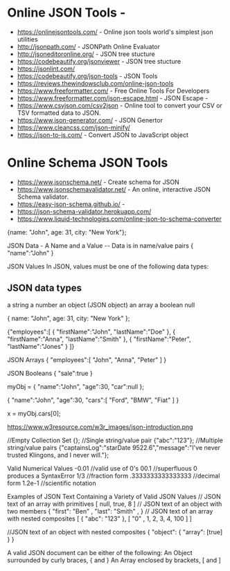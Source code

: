 
# Online JSON Tools -
* https://onlinejsontools.com/ - Online json tools world's simplest json utilities
* http://jsonpath.com/ - JSONPath Online Evaluator
* http://jsoneditoronline.org/ - JSON tree stucture
* https://codebeautify.org/jsonviewer - JSON tree stucture
* https://jsonlint.com/
* https://codebeautify.org/json-tools - JSON Tools
* https://reviews.thewindowsclub.com/online-json-tools
* https://www.freeformatter.com/ - Free Online Tools For Developers
* https://www.freeformatter.com/json-escape.html - JSON Escape - 
* https://www.csvjson.com/csv2json - Online tool to convert your CSV or TSV formatted data to JSON.
* https://www.json-generator.com/ - JSON Genertor
* https://www.cleancss.com/json-minify/
* https://json-to-js.com/ - Convert JSON to JavaScript object

# Online Schema JSON Tools
* https://www.jsonschema.net/ - Create schema for JSON
* https://www.jsonschemavalidator.net/ - An online, interactive JSON Schema validator. 
* https://easy-json-schema.github.io/ - 
* https://json-schema-validator.herokuapp.com/
* https://www.liquid-technologies.com/online-json-to-schema-converter


{name: "John", age: 31, city: "New York"};

JSON Data - A Name and a Value
-- Data is in name/value pairs
{ "name":"John" }

JSON Values
In JSON, values must be one of the following data types:

## JSON data types
a string
a number
an object (JSON object)
an array
a boolean
null

 { name: "John", age: 31, city: "New York" };


{"employees":[
    { "firstName":"John", "lastName":"Doe" },
    { "firstName":"Anna", "lastName":"Smith" },
    { "firstName":"Peter", "lastName":"Jones" }
]}

JSON Arrays
{
"employees":[ "John", "Anna", "Peter" ]
}

JSON Booleans
{ "sale":true }

myObj = { "name":"John", "age":30, "car":null };


{
"name":"John",
"age":30,
"cars":[ "Ford", "BMW", "Fiat" ]
}

x = myObj.cars[0];


https://www.w3resource.com/w3r_images/json-introduction.png

//Empty Collection Set
{};
//Single string/value pair
{"abc":"123"};
//Multiple string/value pairs
{"captainsLog":"starDate 9522.6","message":"I've never trusted Klingons, and I never will."};



Valid Numerical Values
-0.01 //valid use of 0's
00.1 //superfluous 0 produces a SyntaxError
1/3 //fraction form
.3333333333333333 //decimal form
1.2e-1 //scientific notation




Examples of JSON Text Containing a Variety of Valid JSON Values
// JSON text of an array with primitives
[
null, true, 8
]
// JSON text of an object with two members
{
"first": "Ben"
,
"last": "Smith"
,
}
// JSON text of an array with nested composites
[
{ "abc": "123" },
[ "0"
, 1, 2, 3, 4, 100 ]
]

//JSON text of an object with nested composites
{
"object": {
"array": [true]
}
}



A	valid	JSON	document	can	be	either	of	the	following: An	Object	surrounded	by	curly	braces,	{	and	}
An	Array	enclosed	by	brackets,	[	and	]

